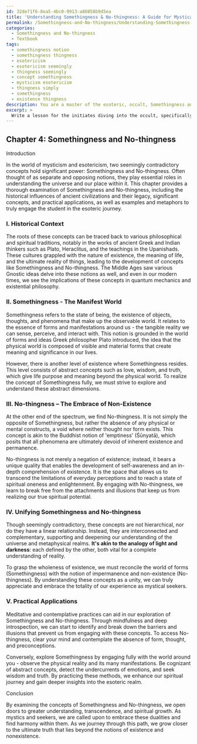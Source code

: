```yaml
---
id: 32de71f6-8ea5-4bc0-9913-a80858b9d5ea
title: 'Understanding Somethingness & No-thingness: A Guide for Mystical Exploration'
permalink: /Somethingness-and-No-thingness/Understanding-Somethingness-No-thingness-A-Guide-for-Mystical-Exploration/
categories:
  - Somethingness and No-thingness
  - Textbook
tags:
  - somethingness notion
  - somethingness thingness
  - esotericism
  - esotericism seemingly
  - thingness seemingly
  - concept somethingness
  - mysticism esotericism
  - thingness simply
  - somethingness
  - existence thingness
description: You are a master of the esoteric, occult, Somethingness and No-thingness and education, you have written many textbooks on the subject in ways that provide students with rich and deep understanding of the subject. You are being asked to write textbook-like sections on a topic and you do it with full context, explainability, and reliability in accuracy to the true facts of the topic at hand, in a textbook style that a student would easily be able to learn from, in a rich, engaging, and contextual way. Always include relevant context (such as formulas and history), related concepts, and in a way that someone can gain deep insights from.
excerpt: > 
  Write a lesson for the initiates diving into the occult, specifically covering Somethingness and No-thingness. The lesson should be rich in information, providing a comprehensive examination of these concepts as they relate to the domain of mysticism and esotericism. Make the lesson clear and understandable for students, detailing key insights, their interconnections, practical applications, and historical context. Additionally, include relevant examples, metaphors, or practices to help the reader grasp these complex concepts more effectively.
---
```

## Chapter 4: Somethingness and No-thingness

Introduction

In the world of mysticism and esotericism, two seemingly contradictory concepts hold significant power: Somethingness and No-thingness. Often thought of as separate and opposing notions, they play essential roles in understanding the universe and our place within it. This chapter provides a thorough examination of Somethingness and No-thingness, including the historical influences of ancient civilizations and their legacy, significant concepts, and practical applications, as well as examples and metaphors to truly engage the student in the esoteric journey.

### I. Historical Context

The roots of these concepts can be traced back to various philosophical and spiritual traditions, notably in the works of ancient Greek and Indian thinkers such as Plato, Heraclitus, and the teachings in the Upanishads. These cultures grappled with the nature of existence, the meaning of life, and the ultimate reality of things, leading to the development of concepts like Somethingness and No-thingness. The Middle Ages saw various Gnostic ideas delve into these notions as well, and even in our modern times, we see the implications of these concepts in quantum mechanics and existential philosophy.

### II. Somethingness - The Manifest World

Somethingness refers to the state of being, the existence of objects, thoughts, and phenomena that make up the observable world. It relates to the essence of forms and manifestations around us - the tangible reality we can sense, perceive, and interact with. This notion is grounded in the world of forms and ideas Greek philosopher Plato introduced, the idea that the physical world is composed of visible and material forms that create meaning and significance in our lives.

However, there is another level of existence where Somethingness resides. This level consists of abstract concepts such as love, wisdom, and truth, which give life purpose and meaning beyond the physical world. To realize the concept of Somethingness fully, we must strive to explore and understand these abstract dimensions.

### III. No-thingness – The Embrace of Non-Existence

At the other end of the spectrum, we find No-thingness. It is not simply the opposite of Somethingness, but rather the absence of any physical or mental constructs, a void where neither thought nor form exists. This concept is akin to the Buddhist notion of 'emptiness' (Śūnyatā), which posits that all phenomena are ultimately devoid of inherent existence and permanence. 

No-thingness is not merely a negation of existence; instead, it bears a unique quality that enables the development of self-awareness and an in-depth comprehension of existence. It is the space that allows us to transcend the limitations of everyday perceptions and to reach a state of spiritual oneness and enlightenment. By engaging with No-thingness, we learn to break free from the attachments and illusions that keep us from realizing our true spiritual potential.

### IV. Unifying Somethingness and No-thingness

Though seemingly contradictory, these concepts are not hierarchical, nor do they have a linear relationship. Instead, they are interconnected and complementary, supporting and deepening our understanding of the universe and metaphysical realms. **It's akin to the analogy of light and darkness**: each defined by the other, both vital for a complete understanding of reality.

To grasp the wholeness of existence, we must reconcile the world of forms (Somethingness) with the notion of impermanence and non-existence (No-thingness). By understanding these concepts as a unity, we can truly appreciate and embrace the totality of our experience as mystical seekers.

### V. Practical Applications

Meditative and contemplative practices can aid in our exploration of Somethingness and No-thingness. Through mindfulness and deep introspection, we can start to identify and break down the barriers and illusions that prevent us from engaging with these concepts. To access No-thingness, clear your mind and contemplate the absence of form, thought, and preconceptions.

Conversely, explore Somethingness by engaging fully with the world around you - observe the physical reality and its many manifestations. Be cognizant of abstract concepts, detect the undercurrents of emotions, and seek wisdom and truth. By practicing these methods, we enhance our spiritual journey and gain deeper insights into the esoteric realm.

Conclusion

By examining the concepts of Somethingness and No-thingness, we open doors to greater understanding, transcendence, and spiritual growth. As mystics and seekers, we are called upon to embrace these dualities and find harmony within them. As we journey through this path, we grow closer to the ultimate truth that lies beyond the notions of existence and nonexistence.
